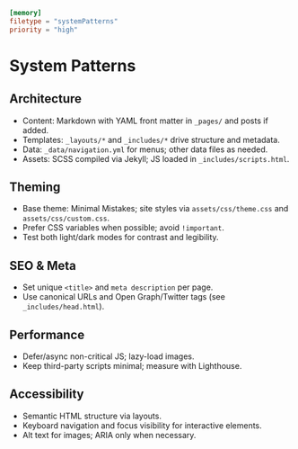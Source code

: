 ```toml
[memory]
filetype = "systemPatterns"
priority = "high"
```

# System Patterns

## Architecture
- Content: Markdown with YAML front matter in `_pages/` and posts if added.
- Templates: `_layouts/*` and `_includes/*` drive structure and metadata.
- Data: `_data/navigation.yml` for menus; other data files as needed.
- Assets: SCSS compiled via Jekyll; JS loaded in `_includes/scripts.html`.

## Theming
- Base theme: Minimal Mistakes; site styles via `assets/css/theme.css` and `assets/css/custom.css`.
- Prefer CSS variables when possible; avoid `!important`.
- Test both light/dark modes for contrast and legibility.

## SEO & Meta
- Set unique `<title>` and `meta description` per page.
- Use canonical URLs and Open Graph/Twitter tags (see `_includes/head.html`).

## Performance
- Defer/async non-critical JS; lazy-load images.
- Keep third-party scripts minimal; measure with Lighthouse.

## Accessibility
- Semantic HTML structure via layouts.
- Keyboard navigation and focus visibility for interactive elements.
- Alt text for images; ARIA only when necessary.
